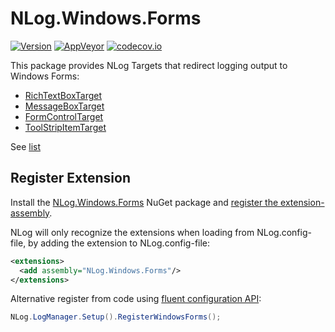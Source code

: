 # NLog.Windows.Forms
[![Version](https://badge.fury.io/nu/NLog.Windows.Forms.svg)](https://www.nuget.org/packages/NLog.Windows.Forms)
[![AppVeyor](https://img.shields.io/appveyor/ci/nlog/nlog-windows-forms/master.svg)](https://ci.appveyor.com/project/nlog/nlog-windows-forms/branch/master)
[![codecov.io](https://codecov.io/github/NLog/NLog.Windows.Forms/coverage.svg?branch=master)](https://codecov.io/github/NLog/NLog.Windows.Forms?branch=master)

This package provides NLog Targets that redirect logging output to Windows Forms:

- [RichTextBoxTarget](https://github.com/NLog/NLog.Windows.Forms/wiki/RichTextBoxTarget)
- [MessageBoxTarget](https://github.com/NLog/NLog.Windows.Forms/wiki/MessageBoxTarget)
- [FormControlTarget](https://github.com/NLog/NLog.Windows.Forms/wiki/FormControlTarget)
- [ToolStripItemTarget](https://github.com/NLog/NLog.Windows.Forms/wiki/ToolStripItemTarget)

See [list](https://nlog-project.org/config/?tab=targets&search=package:nlog.windows.forms)

## Register Extension
Install the [NLog.Windows.Forms](https://www.nuget.org/packages/NLog.Windows.Forms/) NuGet package and [register the extension-assembly](https://github.com/NLog/NLog/wiki/Register-your-custom-component).

NLog will only recognize the extensions when loading from NLog.config-file, by adding the extension to NLog.config-file:
```xml
<extensions>
  <add assembly="NLog.Windows.Forms"/>
</extensions>
```

Alternative register from code using [fluent configuration API](https://github.com/NLog/NLog/wiki/Fluent-Configuration-API):
```csharp
NLog.LogManager.Setup().RegisterWindowsForms();
```
